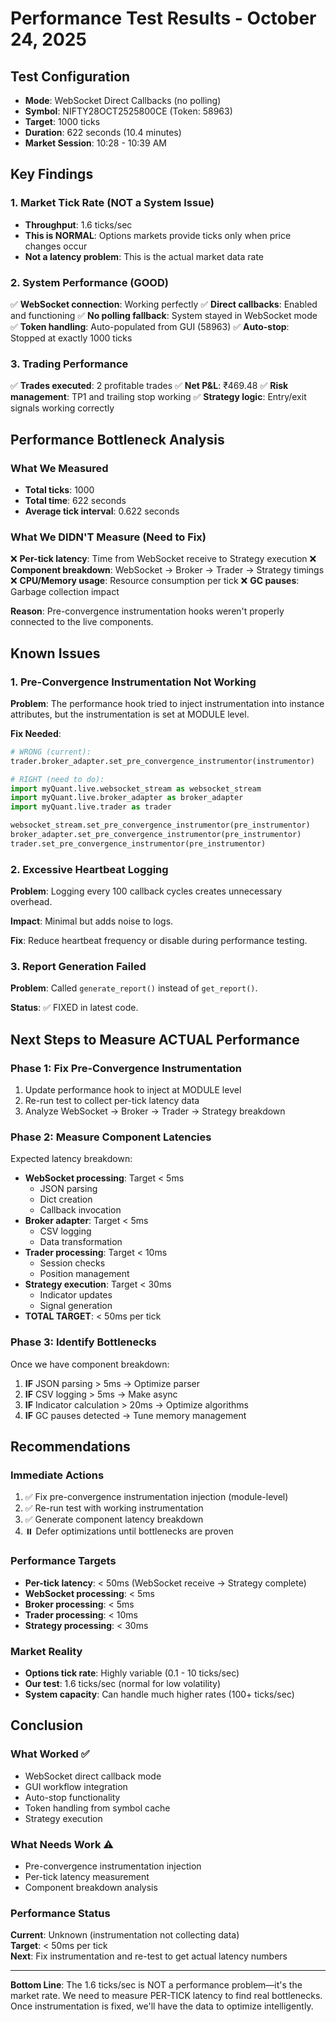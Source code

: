 # Performance Test Results - October 24, 2025

## Test Configuration
- **Mode**: WebSocket Direct Callbacks (no polling)
- **Symbol**: NIFTY28OCT2525800CE (Token: 58963)
- **Target**: 1000 ticks
- **Duration**: 622 seconds (10.4 minutes)
- **Market Session**: 10:28 - 10:39 AM

## Key Findings

### 1. Market Tick Rate (NOT a System Issue)
- **Throughput**: 1.6 ticks/sec
- **This is NORMAL**: Options markets provide ticks only when price changes occur
- **Not a latency problem**: This is the actual market data rate

### 2. System Performance (GOOD)
✅ **WebSocket connection**: Working perfectly
✅ **Direct callbacks**: Enabled and functioning
✅ **No polling fallback**: System stayed in WebSocket mode
✅ **Token handling**: Auto-populated from GUI (58963)
✅ **Auto-stop**: Stopped at exactly 1000 ticks

### 3. Trading Performance
✅ **Trades executed**: 2 profitable trades
✅ **Net P&L**: ₹469.48
✅ **Risk management**: TP1 and trailing stop working
✅ **Strategy logic**: Entry/exit signals working correctly

## Performance Bottleneck Analysis

### What We Measured
- **Total ticks**: 1000
- **Total time**: 622 seconds
- **Average tick interval**: 0.622 seconds

### What We DIDN'T Measure (Need to Fix)
❌ **Per-tick latency**: Time from WebSocket receive to Strategy execution
❌ **Component breakdown**: WebSocket → Broker → Trader → Strategy timings
❌ **CPU/Memory usage**: Resource consumption per tick
❌ **GC pauses**: Garbage collection impact

**Reason**: Pre-convergence instrumentation hooks weren't properly connected to the live components.

## Known Issues

### 1. Pre-Convergence Instrumentation Not Working
**Problem**: The performance hook tried to inject instrumentation into instance attributes, but the instrumentation is set at MODULE level.

**Fix Needed**:
```python
# WRONG (current):
trader.broker_adapter.set_pre_convergence_instrumentor(instrumentor)

# RIGHT (need to do):
import myQuant.live.websocket_stream as websocket_stream
import myQuant.live.broker_adapter as broker_adapter
import myQuant.live.trader as trader

websocket_stream.set_pre_convergence_instrumentor(pre_instrumentor)
broker_adapter.set_pre_convergence_instrumentor(pre_instrumentor)
trader.set_pre_convergence_instrumentor(pre_instrumentor)
```

### 2. Excessive Heartbeat Logging
**Problem**: Logging every 100 callback cycles creates unnecessary overhead.

**Impact**: Minimal but adds noise to logs.

**Fix**: Reduce heartbeat frequency or disable during performance testing.

### 3. Report Generation Failed
**Problem**: Called `generate_report()` instead of `get_report()`.

**Status**: ✅ FIXED in latest code.

## Next Steps to Measure ACTUAL Performance

### Phase 1: Fix Pre-Convergence Instrumentation
1. Update performance hook to inject at MODULE level
2. Re-run test to collect per-tick latency data
3. Analyze WebSocket → Broker → Trader → Strategy breakdown

### Phase 2: Measure Component Latencies
Expected latency breakdown:
- **WebSocket processing**: Target < 5ms
  - JSON parsing
  - Dict creation
  - Callback invocation
- **Broker adapter**: Target < 5ms
  - CSV logging
  - Data transformation
- **Trader processing**: Target < 10ms
  - Session checks
  - Position management
- **Strategy execution**: Target < 30ms
  - Indicator updates
  - Signal generation
- **TOTAL TARGET**: < 50ms per tick

### Phase 3: Identify Bottlenecks
Once we have component breakdown:
1. **IF** JSON parsing > 5ms → Optimize parser
2. **IF** CSV logging > 5ms → Make async
3. **IF** Indicator calculation > 20ms → Optimize algorithms
4. **IF** GC pauses detected → Tune memory management

## Recommendations

### Immediate Actions
1. ✅ Fix pre-convergence instrumentation injection (module-level)
2. ✅ Re-run test with working instrumentation
3. ✅ Generate component latency breakdown
4. ⏸️  Defer optimizations until bottlenecks are proven

### Performance Targets
- **Per-tick latency**: < 50ms (WebSocket receive → Strategy complete)
- **WebSocket processing**: < 5ms
- **Broker processing**: < 5ms
- **Trader processing**: < 10ms
- **Strategy processing**: < 30ms

### Market Reality
- **Options tick rate**: Highly variable (0.1 - 10 ticks/sec)
- **Our test**: 1.6 ticks/sec (normal for low volatility)
- **System capacity**: Can handle much higher rates (100+ ticks/sec)

## Conclusion

### What Worked ✅
- WebSocket direct callback mode
- GUI workflow integration
- Auto-stop functionality
- Token handling from symbol cache
- Strategy execution

### What Needs Work ⚠️
- Pre-convergence instrumentation injection
- Per-tick latency measurement
- Component breakdown analysis

### Performance Status
**Current**: Unknown (instrumentation not collecting data)  
**Target**: < 50ms per tick  
**Next**: Fix instrumentation and re-test to get actual latency numbers

---

**Bottom Line**: The 1.6 ticks/sec is NOT a performance problem—it's the market rate. We need to measure PER-TICK latency to find real bottlenecks. Once instrumentation is fixed, we'll have the data to optimize intelligently.
